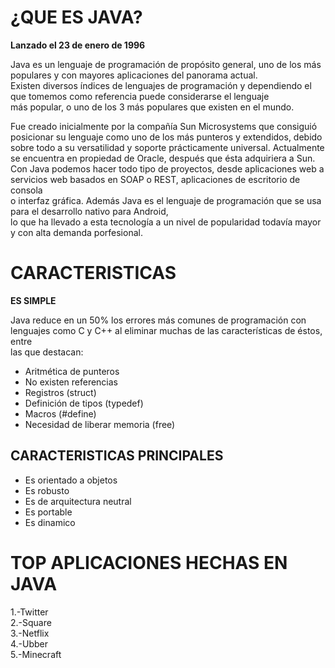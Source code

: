 #  ¿QUE ES JAVA?
**Lanzado el 23 de enero de 1996**  

Java es un lenguaje de programación de propósito general, uno de los más populares y con mayores aplicaciones del panorama actual.   
Existen diversos índices de lenguajes de programación y dependiendo el que tomemos como referencia puede considerarse el lenguaje  
 más popular, o uno de los 3 más populares que existen en el mundo.

Fue creado inicialmente por la compañía Sun Microsystems que consiguió posicionar su lenguaje como uno de los más punteros y extendidos, debido    
sobre todo a su versatilidad y soporte prácticamente universal. Actualmente se encuentra en propiedad de Oracle, después que ésta adquiriera a Sun.  
Con Java podemos hacer todo tipo de proyectos, desde aplicaciones web a servicios web basados en SOAP o REST, aplicaciones de escritorio de consola  
 o interfaz gráfica. Además Java es el lenguaje de programación que se usa para el desarrollo nativo para Android,   
 lo que ha llevado a esta tecnología a un nivel de popularidad todavía mayor y con alta demanda porfesional.  

<div class="page"/>

   # CARACTERISTICAS


 **ES SIMPLE**

 Java reduce en un 50% los errores más comunes de programación con lenguajes como C y C++ al eliminar muchas de las características de éstos, entre   
 las que destacan:

- Aritmética de punteros  
- No existen referencias  
- Registros (struct)  
- Definición de tipos (typedef)  
- Macros (#define)  
- Necesidad de liberar memoria (free)    
  
## CARACTERISTICAS PRINCIPALES
- Es orientado a objetos  
- Es robusto  
- Es de arquitectura neutral  
- Es portable  
- Es dinamico  
 

<div class="page"/>

# TOP APLICACIONES HECHAS EN JAVA

1.-Twitter  
2.-Square  
3.-Netflix  
4.-Ubber  
5.-Minecraft  



 